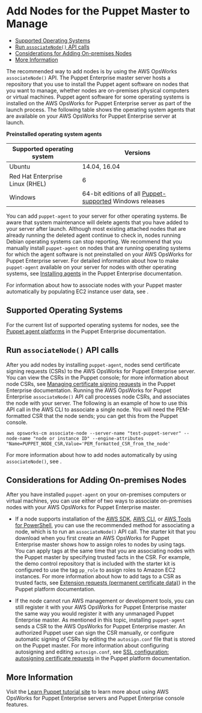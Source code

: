 # Add Nodes for the Puppet Master to Manage<a name="opspup-addnodes"></a>


+ [Supported Operating Systems](#w3ab2b7c15c13c13)
+ [Run `associateNode()` API calls](#w3ab2b7c15c13c15)
+ [Considerations for Adding On\-premises Nodes](#w3ab2b7c15c13c17)
+ [More Information](#w3ab2b7c15c13c19)

The recommended way to add nodes is by using the AWS OpsWorks `associateNode()` API\. The Puppet Enterprise master server hosts a repository that you use to install the Puppet agent software on nodes that you want to manage, whether nodes are on\-premises physical computers or virtual machines\. Puppet agent software for some operating systems is installed on the AWS OpsWorks for Puppet Enterprise server as part of the launch process\. The following table shows the operating system agents that are available on your AWS OpsWorks for Puppet Enterprise server at launch\.


**Preinstalled operating system agents**  

| Supported operating system | Versions | 
| --- | --- | 
| Ubuntu | 14\.04, 16\.04 | 
| Red Hat Enterprise Linux \(RHEL\) | 6 | 
| Windows | 64\-bit editions of all [Puppet\-supported](https://puppet.com/docs/pe/2017.3/installing/supported_operating_systems.html#agent-platforms) Windows releases | 

You can add `puppet-agent` to your server for other operating systems\. Be aware that system maintenance will delete agents that you have added to your server after launch\. Although most existing attached nodes that are already running the deleted agent continue to check in, nodes running Debian operating systems can stop reporting\. We recommend that you manually install `puppet-agent` on nodes that are running operating systems for which the agent software is not preinstalled on your AWS OpsWorks for Puppet Enterprise server\. For detailed information about how to make `puppet-agent` available on your server for nodes with other operating systems, see [Installing agents](https://puppet.com/docs/pe/2017.3/installing/installing_agents.html) in the Puppet Enterprise documentation\.

For information about how to associate nodes with your Puppet master automatically by populating EC2 instance user data, see \.

## Supported Operating Systems<a name="w3ab2b7c15c13c13"></a>

For the current list of supported operating systems for nodes, see the [Puppet agent platforms](https://docs.puppet.com/pe/latest/sys_req_os.html#puppet-agent-platforms) in the Puppet Enterprise documentation\.

## Run `associateNode()` API calls<a name="w3ab2b7c15c13c15"></a>

After you add nodes by installing `puppet-agent`, nodes send certificate signing requests \(CSRs\) to the AWS OpsWorks for Puppet Enterprise server\. You can view the CSRs in the Puppet console; for more information about node CSRs, see [Managing certificate signing requests](https://puppet.com/docs/pe/2017.3/managing_nodes/adding_and_removing_nodes.html#managing-certificate-signing-requests) in the Puppet Enterprise documentation\. Running the AWS OpsWorks for Puppet Enterprise `associateNode()` API call processes node CSRs, and associates the node with your server\. The following is an example of how to use this API call in the AWS CLI to associate a single node\. You will need the PEM\-formatted CSR that the node sends; you can get this from the Puppet console\.

```
aws opsworks-cm associate-node --server-name "test-puppet-server" --node-name "node or instance ID" --engine-attributes "Name=PUPPET_NODE_CSR,Value='PEM_formatted_CSR_from_the_node'
```

For more information about how to add nodes automatically by using `associateNode()`, see \.

## Considerations for Adding On\-premises Nodes<a name="w3ab2b7c15c13c17"></a>

After you have installed `puppet-agent` on your on\-premises computers or virtual machines, you can use either of two ways to associate on\-premises nodes with your AWS OpsWorks for Puppet Enterprise master\.

+ If a node supports installation of the [AWS SDK](https://aws.amazon.com/tools/), [AWS CLI](https://aws.amazon.com/cli/), or [AWS Tools for PowerShell](https://aws.amazon.com/powershell/), you can use the recommended method for associating a node, which is to run an `associateNode()` API call\. The starter kit that you download when you first create an AWS OpsWorks for Puppet Enterprise master shows how to assign roles to nodes by using tags\. You can apply tags at the same time that you are associating nodes with the Puppet master by specifying trusted facts in the CSR\. For example, the demo control repository that is included with the starter kit is configured to use the tag `pp_role` to assign roles to Amazon EC2 instances\. For more information about how to add tags to a CSR as trusted facts, see [Extension requests \(permanent certificate data\)](https://puppet.com/docs/puppet/5.1/ssl_attributes_extensions.html#extension-requests-permanent-certificate-data)) in the Puppet platform documentation\.

+ If the node cannot run AWS management or development tools, you can still register it with your AWS OpsWorks for Puppet Enterprise master the same way you would register it with any unmanaged Puppet Enterprise master\. As mentioned in this topic, installing `puppet-agent` sends a CSR to the AWS OpsWorks for Puppet Enterprise master\. An authorized Puppet user can sign the CSR manually, or configure automatic signing of CSRs by editing the `autosign.conf` file that is stored on the Puppet master\. For more information about configuring autosigning and editing `autosign.conf`, see [SSL configuration: autosigning certificate requests](https://puppet.com/docs/puppet/5.3/ssl_autosign.html) in the Puppet platform documentation\.

## More Information<a name="w3ab2b7c15c13c19"></a>

Visit the [Learn Puppet tutorial site](https://learn.puppet.com/) to learn more about using AWS OpsWorks for Puppet Enterprise servers and Puppet Enterprise console features\.